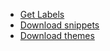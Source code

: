 - [Get Labels](https://aescripts.com/labels)
- [Download snippets](/snippets#download)
- [Download themes](/themes#download)